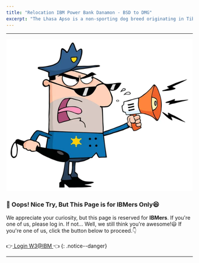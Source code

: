 ```yaml
---
title: "Relocation IBM Power Bank Danamon - BSD to DMG"
excerpt: "The Lhasa Apso is a non-sporting dog breed originating in Tibet."
---
```

---

![stop](/assets/myimages/stop.jpg)

### **🚧 Oops! Nice Try, But This Page is for IBMers Only😆**

We appreciate your curiosity, but this page is reserved for **IBMers**. If you're one of us, please log in. If not… Well, we still think you're awesome!😃
If you're one of us, click the button below to proceed.👇<br><br>
        👉<a href="https://pages.github.ibm.com/Miftah-Choiri/relocation/01-relocation-danamon-bsd-dmg/" class="btn btn--info btn--large"> Login W3@IBM </a>👈 
{: .notice--danger}

---


